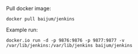 
Pull docker image:
```
docker pull baijum/jenkins
```

Example run:

```
docker.io run -d -p 9876:9876 -p 9877:9877 -v /var/lib/jenkins:/var/lib/jenkins baijum/jenkins 
```

